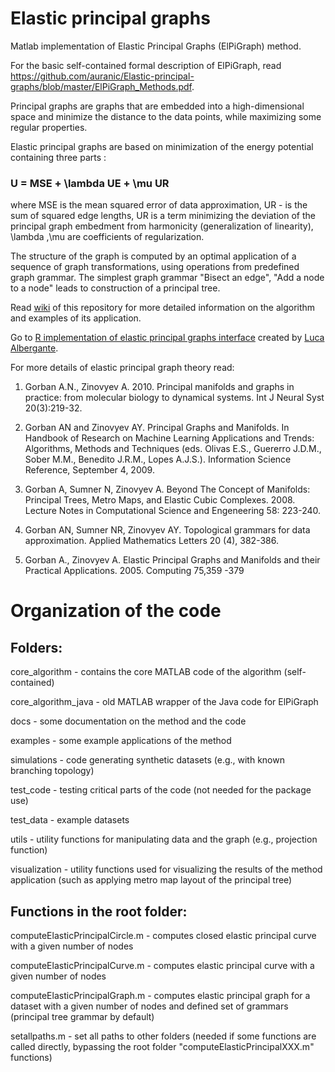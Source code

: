 # Elastic principal graphs
Matlab implementation of Elastic Principal Graphs (ElPiGraph) method. 

For the basic self-contained formal description of ElPiGraph, read https://github.com/auranic/Elastic-principal-graphs/blob/master/ElPiGraph_Methods.pdf. 

Principal graphs are graphs that are embedded into a high-dimensional space and minimize the distance to the data points, while maximizing some regular properties.

Elastic principal graphs are based on minimization of the energy potential containing three parts :

### U = MSE + \lambda UE + \mu UR

where MSE is the mean squared error of data approximation, UR - is the sum of squared edge lengths, UR is a term minimizing the deviation of the principal graph embedment from harmonicity (generalization of linearity), \lambda ,\mu  are coefficients of regularization.

The structure of the graph is computed by an optimal application of a sequence of graph transformations, using operations from predefined graph grammar.
The simplest graph grammar "Bisect an edge", "Add a node to a node" leads to construction of a principal tree.

Read [wiki](https://github.com/auranic/Elastic-principal-graphs/wiki) of this repository for more detailed information on the algorithm
and examples of its application.

Go to [R implementation of elastic principal graphs interface](https://github.com/Albluca/rpgraph) created by [Luca Albergante](https://github.com/Albluca).

For more details of elastic principal graph theory read:

1) Gorban A.N., Zinovyev A. 2010. Principal manifolds and graphs in practice: from molecular biology to dynamical systems. Int J Neural Syst 20(3):219-32.

2) Gorban AN and Zinovyev AY. Principal Graphs and Manifolds. In Handbook of Research on Machine Learning Applications and Trends: Algorithms, Methods and Techniques (eds. Olivas E.S., Guererro J.D.M., Sober M.M., Benedito J.R.M., Lopes A.J.S.). Information Science Reference, September 4, 2009.

3) Gorban A, Sumner N, Zinovyev A. Beyond The Concept of Manifolds: Principal Trees, Metro Maps, and Elastic Cubic Complexes. 2008. Lecture Notes in Computational Science and Engeneering 58: 223-240.

4) Gorban AN, Sumner NR, Zinovyev AY. Topological grammars for data approximation. Applied Mathematics Letters 20 (4), 382-386.

5) Gorban A., Zinovyev A. Elastic Principal Graphs and Manifolds and their Practical Applications. 2005. Computing 75,359 -379

# Organization of the code

## Folders:

core_algorithm 		- contains the core MATLAB code of the algorithm (self-contained)

core_algorithm_java	- old MATLAB wrapper of the Java code for ElPiGraph

docs			- some documentation on the method and the code

examples		- some example applications of the method

simulations		- code generating synthetic datasets (e.g., with known branching topology)

test_code		- testing critical parts of the code (not needed for the package use)

test_data		- example datasets 

utils			- utility functions for manipulating data and the graph (e.g., projection function)

visualization		- utility functions used for visualizing the results of the method application (such as applying metro map layout of the principal tree)

## Functions in the root folder:

computeElasticPrincipalCircle.m		- computes closed elastic principal curve with a given number of nodes

computeElasticPrincipalCurve.m          - computes elastic principal curve with a given number of nodes

computeElasticPrincipalGraph.m		- computes elastic principal graph for a dataset with a given number of nodes and defined set of grammars (principal tree grammar by default)

setallpaths.m				- set all paths to other folders (needed if some functions are called directly, bypassing the root folder "computeElasticPrincipalXXX.m" functions)

 
